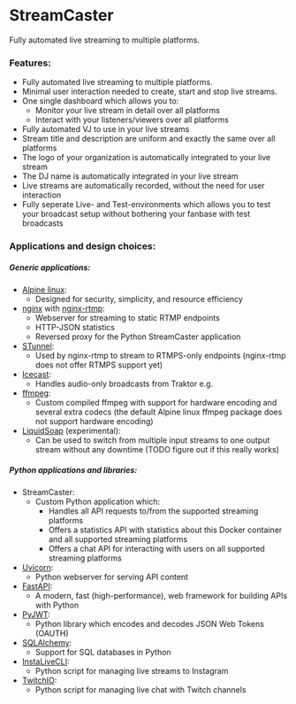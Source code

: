 # StreamCaster
Fully automated live streaming to multiple platforms.

### Features:

* Fully automated live streaming to multiple platforms.
* Minimal user interaction needed to create, start and stop live streams.
* One single dashboard which allows you to:
  * Monitor your live stream in detail over all platforms
  * Interact with your listeners/viewers over all platforms
* Fully automated VJ to use in your live streams
* Stream title and description are uniform and exactly the same over all platforms
* The logo of your organization is automatically integrated to your live stream
* The DJ name is automatically integrated in your live stream
* Live streams are automatically recorded, without the need for user interaction
* Fully seperate Live- and Test-environments which allows you to test your broadcast setup without bothering your fanbase with test broadcasts

### Applications and design choices:

##### Generic applications:
* [Alpine linux](https://www.alpinelinux.org/):
  * Designed for security, simplicity, and resource efficiency
* [nginx](https://nginx.org/) with [nginx-rtmp](https://github.com/arut/nginx-rtmp-module):
  * Webserver for streaming to static RTMP endpoints
  * HTTP-JSON statistics
  * Reversed proxy for the Python StreamCaster application
* [STunnel](https://www.stunnel.org/):
  * Used by nginx-rtmp to stream to RTMPS-only endpoints (nginx-rtmp does not offer RTMPS support yet)
* [Icecast](https://icecast.org/):
  * Handles audio-only broadcasts from Traktor e.g.
* [ffmpeg](https://ffmpeg.org/):
  * Custom compiled ffmpeg with support for hardware encoding and several extra codecs (the default Alpine linux ffmpeg package does not support hardware encoding)
* [LiquidSoap](https://www.liquidsoap.info/) (experimental):
  * Can be used to switch from multiple input streams to one output stream without any downtime (TODO figure out if this really works)

##### Python applications and libraries:
* StreamCaster:
  * Custom Python application which:
    * Handles all API requests to/from the supported streaming platforms
    * Offers a statistics API with statistics about this Docker container and all supported streaming platforms
    * Offers a chat API for interacting with users on all supported streaming platforms
* [Uvicorn](https://www.uvicorn.org/):
  * Python webserver for serving API content
* [FastAPI](https://fastapi.tiangolo.com/):
  * A modern, fast (high-performance), web framework for building APIs with Python
* [PyJWT]():
  * Python library which encodes and decodes JSON Web Tokens (OAUTH)
* [SQLAlchemy](https://www.sqlalchemy.org/):
  * Support for SQL databases in Python
* [InstaLiveCLI](https://github.com/RaihanStark/instalivecli):
  * Python script for managing live streams to Instagram
* [TwitchIO](https://github.com/TwitchIO/TwitchIO):
  * Python script for managing live chat with Twitch channels
